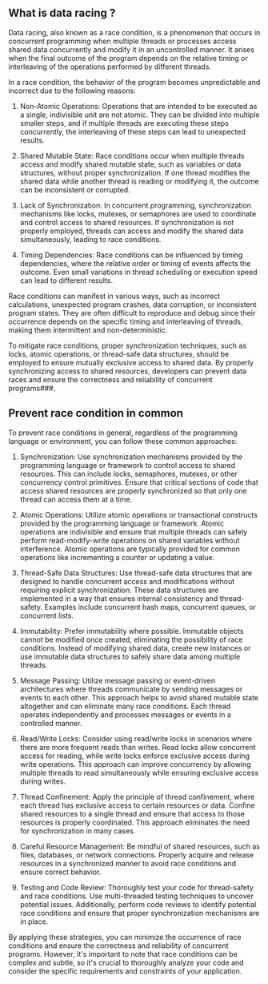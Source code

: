 ## What is data racing ?

Data racing, also known as a race condition, is a phenomenon that occurs in concurrent programming when multiple threads or processes access shared data concurrently and modify it in an uncontrolled manner. It arises when the final outcome of the program depends on the relative timing or interleaving of the operations performed by different threads.

In a race condition, the behavior of the program becomes unpredictable and incorrect due to the following reasons:

1. Non-Atomic Operations: Operations that are intended to be executed as a single, indivisible unit are not atomic. They can be divided into multiple smaller steps, and if multiple threads are executing these steps concurrently, the interleaving of these steps can lead to unexpected results.

2. Shared Mutable State: Race conditions occur when multiple threads access and modify shared mutable state, such as variables or data structures, without proper synchronization. If one thread modifies the shared data while another thread is reading or modifying it, the outcome can be inconsistent or corrupted.

3. Lack of Synchronization: In concurrent programming, synchronization mechanisms like locks, mutexes, or semaphores are used to coordinate and control access to shared resources. If synchronization is not properly employed, threads can access and modify the shared data simultaneously, leading to race conditions.

4. Timing Dependencies: Race conditions can be influenced by timing dependencies, where the relative order or timing of events affects the outcome. Even small variations in thread scheduling or execution speed can lead to different results.

Race conditions can manifest in various ways, such as incorrect calculations, unexpected program crashes, data corruption, or inconsistent program states. They are often difficult to reproduce and debug since their occurrence depends on the specific timing and interleaving of threads, making them intermittent and non-deterministic.

To mitigate race conditions, proper synchronization techniques, such as locks, atomic operations, or thread-safe data structures, should be employed to ensure mutually exclusive access to shared data. By properly synchronizing access to shared resources, developers can prevent data races and ensure the correctness and reliability of concurrent programs###.

## Prevent race condition in common

To prevent race conditions in general, regardless of the programming language or environment, you can follow these common approaches:

1. Synchronization: Use synchronization mechanisms provided by the programming language or framework to control access to shared resources. This can include locks, semaphores, mutexes, or other concurrency control primitives. Ensure that critical sections of code that access shared resources are properly synchronized so that only one thread can access them at a time.

2. Atomic Operations: Utilize atomic operations or transactional constructs provided by the programming language or framework. Atomic operations are indivisible and ensure that multiple threads can safely perform read-modify-write operations on shared variables without interference. Atomic operations are typically provided for common operations like incrementing a counter or updating a value.

3. Thread-Safe Data Structures: Use thread-safe data structures that are designed to handle concurrent access and modifications without requiring explicit synchronization. These data structures are implemented in a way that ensures internal consistency and thread-safety. Examples include concurrent hash maps, concurrent queues, or concurrent lists.

4. Immutability: Prefer immutability where possible. Immutable objects cannot be modified once created, eliminating the possibility of race conditions. Instead of modifying shared data, create new instances or use immutable data structures to safely share data among multiple threads.

5. Message Passing: Utilize message passing or event-driven architectures where threads communicate by sending messages or events to each other. This approach helps to avoid shared mutable state altogether and can eliminate many race conditions. Each thread operates independently and processes messages or events in a controlled manner.

6. Read/Write Locks: Consider using read/write locks in scenarios where there are more frequent reads than writes. Read locks allow concurrent access for reading, while write locks enforce exclusive access during write operations. This approach can improve concurrency by allowing multiple threads to read simultaneously while ensuring exclusive access during writes.

7. Thread Confinement: Apply the principle of thread confinement, where each thread has exclusive access to certain resources or data. Confine shared resources to a single thread and ensure that access to those resources is properly coordinated. This approach eliminates the need for synchronization in many cases.

8. Careful Resource Management: Be mindful of shared resources, such as files, databases, or network connections. Properly acquire and release resources in a synchronized manner to avoid race conditions and ensure correct behavior.

9. Testing and Code Review: Thoroughly test your code for thread-safety and race conditions. Use multi-threaded testing techniques to uncover potential issues. Additionally, perform code reviews to identify potential race conditions and ensure that proper synchronization mechanisms are in place.

By applying these strategies, you can minimize the occurrence of race conditions and ensure the correctness and reliability of concurrent programs. However, it's important to note that race conditions can be complex and subtle, so it's crucial to thoroughly analyze your code and consider the specific requirements and constraints of your application.
